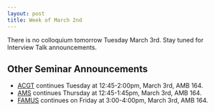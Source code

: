 ```yaml
---
layout: post
title: Week of March 2nd
---
```


There is no colloquium tomorrow Tuesday March 3rd. Stay tuned for Interview Talk announcements.

## Other Seminar Announcements ##

- [ACGT](acgtSpring2015) continues Tuesday at 12:45-2:00pm, March 3rd, AMB 164.  
- [AMS](amsSpring2015) continues Thursday at 12:45-1:45pm, March 3rd, AMB 164.  
- [FAMUS](famusSpring2015) continues on Friday at 3:00-4:00pm, March 3rd, AMB 164.  
